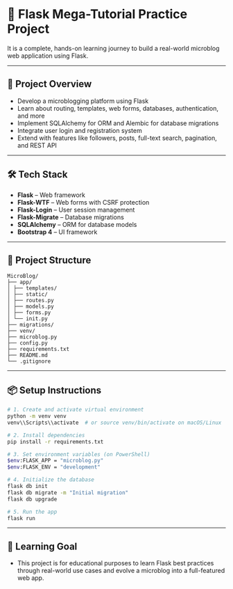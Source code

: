 # 🧪 Flask Mega-Tutorial Practice Project

It is a complete, hands-on learning journey to build a real-world microblog web application using Flask.

---

## 🚀 Project Overview

- Develop a microblogging platform using Flask
- Learn about routing, templates, web forms, databases, authentication, and more
- Implement SQLAlchemy for ORM and Alembic for database migrations
- Integrate user login and registration system
- Extend with features like followers, posts, full-text search, pagination, and REST API

---

## 🛠️ Tech Stack

- **Flask** – Web framework  
- **Flask-WTF** – Web forms with CSRF protection  
- **Flask-Login** – User session management  
- **Flask-Migrate** – Database migrations  
- **SQLAlchemy** – ORM for database models  
- **Bootstrap 4** – UI framework  

---

## 📁 Project Structure

```
MicroBlog/
├── app/
│ ├── templates/
│ ├── static/
│ ├── routes.py
│ ├── models.py
│ ├── forms.py
│ └── init.py
├── migrations/
├── venv/
├── microblog.py
├── config.py
├── requirements.txt
├── README.md
└── .gitignore
```

---

## 📦 Setup Instructions

```bash
# 1. Create and activate virtual environment
python -m venv venv
venv\\Scripts\\activate  # or source venv/bin/activate on macOS/Linux

# 2. Install dependencies
pip install -r requirements.txt

# 3. Set environment variables (on PowerShell)
$env:FLASK_APP = "microblog.py"
$env:FLASK_ENV = "development"

# 4. Initialize the database
flask db init
flask db migrate -m "Initial migration"
flask db upgrade

# 5. Run the app
flask run
```
---
## 🧠 Learning Goal
- This project is for educational purposes to learn Flask best practices through real-world use cases and evolve a microblog into a full-featured web app.

